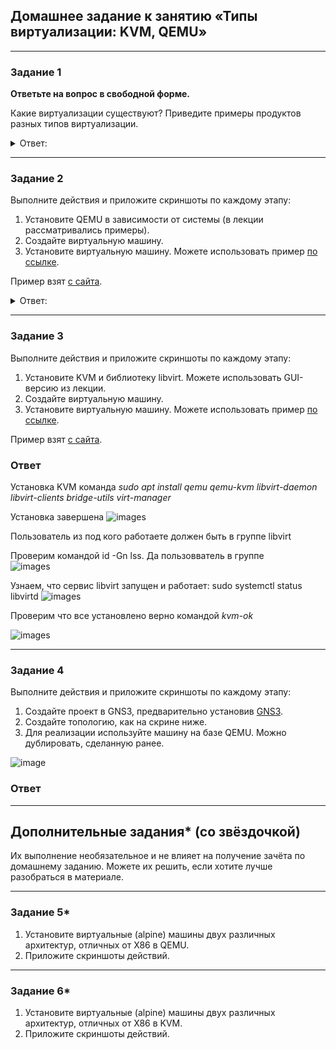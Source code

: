 ## Домашнее задание к занятию «Типы виртуализации: KVM, QEMU»
---
### Задание 1

**Ответьте на вопрос в свободной форме.**

Какие виртуализации существуют? Приведите примеры продуктов разных типов виртуализации.

<details> 
<summary> Ответ:  </summary>
Виртуализации существуют такие: Аппаратная, Программная, Контейнерная, Хостинговая.
 
Например
 
1. Компьютер с установленным гипервизором. Для аппаратной виртуализации важно, чтобы у процессора и материнской платы была поддержка виртуализации на аппаратном уровне. Напаример KVM, XEN, Hyper-V, QEMU.
 
2. Пример программных  - VMware Workstation, VirtualBox.
 
3. Контейнерная - Docker и Kubernetes.
 
4. Хостинговая OpenVZ, Virtuozzo
 
</details> 
 
---

### Задание 2 

Выполните действия и приложите скриншоты по каждому этапу:

1. Установите QEMU в зависимости от системы (в лекции рассматривались примеры).
2. Создайте виртуальную машину.
3. Установите виртуальную машину.
Можете использовать пример [по ссылке](https://dl-cdn.alpinelinux.org/alpine/v3.13/releases/x86/alpine-standard-3.13.5-x86.iso).

Пример взят [с сайта](https://alpinelinux.org). 
<details> 
<summary> Ответ:  </summary>
Установим QEMU командой
```
sudo apt install qemu-kvm qemu qemu-system
```

Для начала создадим диск для установки в виде образа, формата qcow2. Этот формат используется по умолчанию в qemu. Размер выберем 10Гб.

Команда создает образ
````
sudo qemu-img create -f qcow2 alpine.qcow 10G
````
Загрузим образ alpine-standard-3.13.5-x86.iso из задания командой.
```
wget https://dl-cdn.alpinelinux.org/alpine/v3.13/releases/x86/alpine-standard-3.13.5-x86.iso
```
Теперь запустим ВМ командой в которой укажем подключение созданного зарания вируального диска и скаченного образа 
с параметром -m с заданием объема оперативной памяти. 
```
 sudo qemu-system-x86_64 -hda /mnt/alpine.qcow -boot d -cdrom ./Загрузки/alpine-standard-3.13.5-x86.iso -m 1024
```

![images](https://user-images.githubusercontent.com/134618774/240965898-20d727ff-21ff-463f-91ba-1ce11ef3fa28.jpg)

Запускаем устновку Alpine команда из под root 
```
 setup-alpnie
```

![images](https://user-images.githubusercontent.com/134618774/240973948-03b1cbf1-98c0-477c-bad1-8a3208d72cdd.jpg)

После установки перезагружаем ВМ.
 
Остановим ВМ и попробуем запустить командой
```
 sudo qemu-system-x86_64 -hda /mnt/alpine.qcow -m 1024
```

![images](https://user-images.githubusercontent.com/134618774/240975206-24656efb-3ea7-422b-889b-9acead8bd370.jpg)

ВМ работает. Alpine запустился.

![images](https://user-images.githubusercontent.com/134618774/240975564-044b07e2-f8fb-4513-a20d-2079ab449cbe.jpg)
</details> 

---

### Задание 3 

Выполните действия и приложите скриншоты по каждому этапу:

1. Установите KVM и библиотеку libvirt. Можете использовать GUI-версию из лекции. 
2. Создайте виртуальную машину. 
3. Установите виртуальную машину. 
Можете использовать пример [по ссылке](https://dl-cdn.alpinelinux.org/alpine/v3.13/releases/x86/alpine-standard-3.13.5-x86.iso). 

Пример взят [с сайта](https://alpinelinux.org). 

### Ответ

Установка KVM команда *sudo apt install qemu qemu-kvm libvirt-daemon libvirt-clients bridge-utils virt-manager*

Установка завершена 
![images](https://github.com/Hi-ITKKT/homeworks-sys-21/blob/488e9ed03a4a4468b75834e921d5de24969f2c83/images/6.5.webp)

Пользователь из под кого работаете должен быть в группе libvirt

Проверим командой id -Gn lss. Да пользовватель в группе  
![images](https://github.com/Hi-ITKKT/homeworks-sys-21/blob/488e9ed03a4a4468b75834e921d5de24969f2c83/images/6.6.webp)

Узнаем, что сервис libvirt запущен и работает:
sudo systemctl status libvirtd
![images](https://github.com/Hi-ITKKT/homeworks-sys-21/blob/488e9ed03a4a4468b75834e921d5de24969f2c83/images/6.7.webp)

Проверим что все установлено верно командой *kvm-ok*

![images](https://github.com/Hi-ITKKT/homeworks-sys-21/blob/488e9ed03a4a4468b75834e921d5de24969f2c83/images/6.8.webp)

 ---

### Задание 4

Выполните действия и приложите скриншоты по каждому этапу:

1. Создайте проект в GNS3, предварительно установив [GNS3](https://github.com/GNS3/gns3-gui/releases).
2. Создайте топологию, как на скрине ниже.
3. Для реализации используйте машину на базе QEMU. Можно дублировать, сделанную ранее. 

![image](https://user-images.githubusercontent.com/73060384/118615008-f95e9680-b7c8-11eb-9610-fc1e73d8bd70.png)

### Ответ

---

## Дополнительные задания* (со звёздочкой)

Их выполнение необязательное и не влияет на получение зачёта по домашнему заданию. Можете их решить, если хотите лучше разобраться в материале.

 ---

### Задание 5*

1. Установите виртуальные (alpine) машины двух различных архитектур, отличных от X86 в QEMU.
1. Приложите скриншоты действий.

---

### Задание 6*

1. Установите виртуальные (alpine) машины двух различных архитектур, отличных от X86 в KVM.
1. Приложите скриншоты действий.

